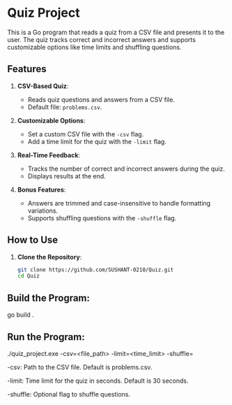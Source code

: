 # Quiz Project

This is a Go program that reads a quiz from a CSV file and presents it to the user. The quiz tracks correct and incorrect answers and supports customizable options like time limits and shuffling questions.

## Features

1. **CSV-Based Quiz**:
   - Reads quiz questions and answers from a CSV file.
   - Default file: `problems.csv`.

2. **Customizable Options**:
   - Set a custom CSV file with the `-csv` flag.
   - Add a time limit for the quiz with the `-limit` flag.

3. **Real-Time Feedback**:
   - Tracks the number of correct and incorrect answers during the quiz.
   - Displays results at the end.

4. **Bonus Features**:
   - Answers are trimmed and case-insensitive to handle formatting variations.
   - Supports shuffling questions with the `-shuffle` flag.

## How to Use

1. **Clone the Repository**:
   ```bash
   git clone https://github.com/SUSHANT-0210/Quiz.git
   cd Quiz

## Build the Program:

go build .

## Run the Program:

./quiz_project.exe -csv=<file_path> -limit=<time_limit> -shuffle=<bool>

-csv: Path to the CSV file. Default is problems.csv.

-limit: Time limit for the quiz in seconds. Default is 30 seconds.

-shuffle: Optional flag to shuffle questions.




